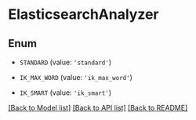 # ElasticsearchAnalyzer


## Enum

* `STANDARD` (value: `'standard'`)

* `IK_MAX_WORD` (value: `'ik_max_word'`)

* `IK_SMART` (value: `'ik_smart'`)

[[Back to Model list]](../README.md#documentation-for-models) [[Back to API list]](../README.md#documentation-for-api-endpoints) [[Back to README]](../README.md)


